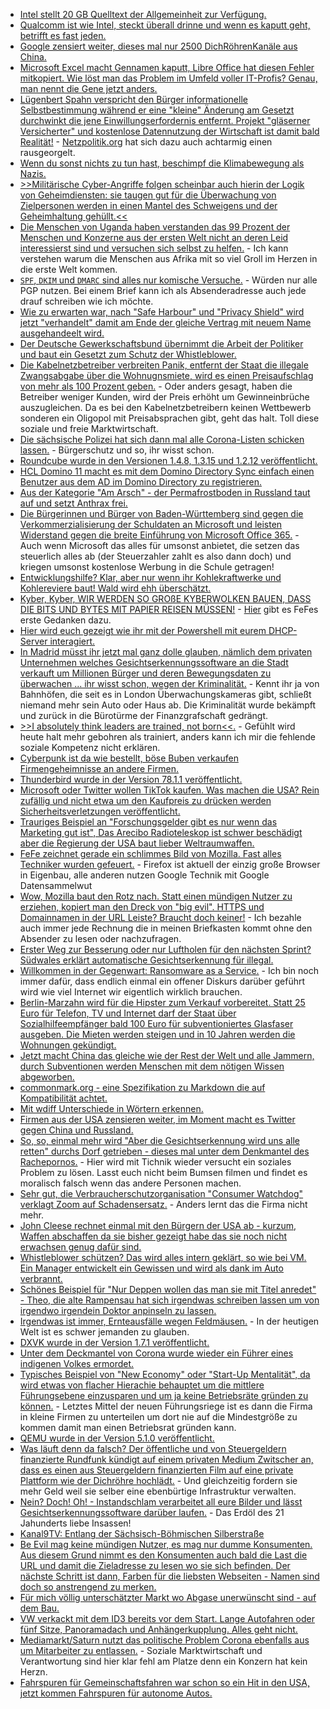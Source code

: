 * [Intel stellt 20 GB Quelltext der Allgemeinheit zur Verfügung.](https://www.bleepingcomputer.com/news/security/intel-leak-20gb-of-source-code-internal-docs-from-alleged-breach/)
* [Qualcomm ist wie Intel, steckt überall drinne und wenn es kaputt geht, betrifft es fast jeden.](https://www.bleepingcomputer.com/news/security/nearly-50-percent-of-all-smartphones-affected-by-qualcomm-snapdragon-bugs/)
* [Google zensiert weiter, dieses mal nur 2500 DichRöhrenKanäle aus China.](https://www.bleepingcomputer.com/news/google/google-banned-2500-chinese-youtube-channels-for-disinformation/)
* [Microsoft Excel macht Gennamen kaputt, Libre Office hat diesen Fehler mitkopiert. Wie löst man das Problem im Umfeld voller IT-Profis? Genau, man nennt die Gene jetzt anders.](https://tuxproject.de/blog/2020/08/microsoft-naming-for-science-365/)
* [Lügenbert Spahn verspricht den Bürger informationelle Selbstbestimmung während er eine "kleine" Änderung am Gesetzt durchwinkt die jene Einwillungserfordernis entfernt. Projekt "gläserner Versicherter" und kostenlose Datennutzung der Wirtschaft ist damit bald Realität!](https://www.heise.de/tp/features/Oberster-Datenschuetzer-und-73-Mio-Buerger-ausgetrickst-4863346.html) - [Netzpolitik.org](https://netzpolitik.org/2020/zielgerichtete-werbung-durch-krankenkassen-unbeachtete-aenderung-weicht-im-patientendaten-schutz-gesetz-auf/) hat sich dazu auch achtarmig einen rausgeorgelt.
* [Wenn du sonst nichts zu tun hast, beschimpf die Klimabewegung als Nazis.](https://tuxproject.de/blog/2020/08/klimanazis/)
* [>>Militärische Cyber-Angriffe folgen scheinbar auch hierin der Logik von Geheimdiensten: sie taugen gut für die Überwachung von Zielpersonen werden in einen Mantel des Schweigens und der Geheimhaltung gehüllt.<<](https://netzpolitik.org/2020/militaerische-cyber-operationen-staatliches-hacking-entscheidet-keinen-krieg/)
* [Die Menschen von Uganda haben verstanden das 99 Prozent der Menschen und Konzerne aus der ersten Welt nicht an deren Leid interessierst sind und versuchen sich selbst zu helfen.](https://netzfrauen.org/2020/08/10/africa-12/) - Ich kann verstehen warum die Menschen aus Afrika mit so viel Groll im Herzen in die erste Welt kommen.
* [`SPF`, `DKIM` und `DMARC` sind alles nur komische Versuche.](https://www.golem.de/news/e-mail-spoofing-das-problem-mit-dmarc-2008-150099.html) - Würden nur alle PGP nutzen. Bei einem Brief kann ich als Absenderadresse auch jede drauf schreiben wie ich möchte.
* [Wie zu erwarten war, nach "Safe Harbour" und "Privacy Shield" wird jetzt "verhandelt" damit am Ende der gleiche Vertrag mit neuem Name ausgehandeelt wird.](https://www.golem.de/news/privacy-shield-eu-und-usa-verhandeln-ueber-besseren-datenschutz-2008-150175.html)
* [Der Deutsche Gewerkschaftsbund übernimmt die Arbeit der Politiker und baut ein Gesetzt zum Schutz der Whistleblower.](https://netzpolitik.org/2020/dgb-gutachten-bundesregierung-muss-beim-schutz-von-whistleblowern-nachbessern/)
* [Die Kabelnetzbetreiber verbreiten Panik, entfernt der Staat die illegale Zwangsabgabe über die Wohnugnsmiete, wird es einen Preisaufschlag von mehr als 100 Prozent geben.](https://www.golem.de/news/anga-und-breko-abrechnung-des-kabelnetzzugangs-soll-unbedingt-bleiben-2008-150164.html) - Oder anders gesagt, haben die Betreiber weniger Kunden, wird der Preis erhöht um Gewinneinbrüche auszugleichen. Da es bei den Kabelnetzbetreibern keinen Wettbewerb sonderen ein Oligopol mit Preisabsprachen gibt, geht das halt. Toll diese soziale und freie Marktwirtschaft.
* [Die sächsische Polizei hat sich dann mal alle Corona-Listen schicken lassen.](https://netzpolitik.org/2020/corona-saechsisches-innenministerium-verschwieg-uebermittlung-von-infizierten-listen-an-polizei/) - Bürgerschutz und so, ihr wisst schon.
* [Roundcube wurde in den Versionen 1.4.8, 1.3.15 und 1.2.12 veröffentlicht.](https://roundcube.net/news/2020/08/10/security-updates-1.4.8-1.3.15-and-1.2.12)
* [HCL Domino 11 macht es mit dem Domino Directory Sync einfach einen Benutzer aus dem AD im Domino Directory zu registrieren.](https://n-komm.de/fehler-beim-registrieren-von-personen-per-dirsync/)
* [Aus der Kategorie "Am Arsch" - der Permafrostboden in Russland taut auf und setzt Anthrax frei.](https://blog.fefe.de/?ts=a1cc496b)
* [Die Bürgerinnen und Bürger von Baden-Württemberg sind gegen die Verkommerzialisierung der Schuldaten an Microsoft und leisten Widerstand gegen die breite Einführung von Microsoft Office 365.](https://www.kuketz-blog.de/widerstand-gegen-microsoft-an-schulen-in-baden-wuerttemberg/) - Auch wenn Microsoft das alles für umsonst anbietet, die setzen das steuerlich alles ab (der Steuerzahler zahlt es also dann doch) und kriegen umsonst kostenlose Werbung in die Schule getragen!
* [Entwicklungshilfe? Klar, aber nur wenn ihr Kohlekraftwerke und Kohlereviere baut! Wald wird ehh überschätzt.](https://netzfrauen.org/2020/08/11/india-14/)
* [Kyber, Kyber, WIR WERDEN SO GROßE KYBERWOLKEN BAUEN, DASS DIE BITS UND BYTES MIT PAPIER REISEN MÜSSEN!](https://www.golem.de/news/deutsche-darpa-cyberagentur-des-bundes-offiziell-gegruendet-2008-150187.html) - [Hier](https://blog.fefe.de/?ts=a1cde187) gibt es FeFes erste Gedanken dazu.
* [Hier wird euch gezeigt wie ihr mit der Powershell mit eurem DHCP-Server interagiert.](https://4sysops.com/archives/analyze-dhcp-server-with-powershell/)
* [In Madrid müsst ihr jetzt mal ganz dolle glauben, nämlich dem privaten Unternehmen welches Gesichtserkennungssoftware an die Stadt verkauft um Millionen Bürger und deren Bewegungsdaten zu überwachen ... ihr wisst schon, wegen der Kriminalität.](https://netzpolitik.org/2020/gesichtserkennung-in-madrid-videokameras-ueberwachen-unbemerkt-millionen-fahrgaeste/) - Kennt ihr ja von Bahnhöfen, die seit es in London Überwachungskameras gibt, schließt niemand mehr sein Auto oder Haus ab. Die Kriminalität wurde bekämpft und zurück in die Bürotürme der Finanzgrafschaft gedrängt.
* [>>I absolutely think leaders are trained, not born<<.](https://atxwoman.com/the-problem-solver-lisa-su/) - Gefühlt wird heute halt mehr gebohren als trainiert, anders kann ich mir die fehlende soziale Kompetenz nicht erklären.
* [Cyberpunk ist da wie bestellt, böse Buben verkaufen Firmengeheimnisse an andere Firmen.](https://www.bleepingcomputer.com/news/security/network-intruders-selling-access-to-high-value-companies/)
* [Thunderbird wurde in der Version 78.1.1 veröffentlicht.](https://www.planet3dnow.de/cms/57604-thunderbird-78-1-1/)
* [Microsoft oder Twitter wollen TikTok kaufen. Was machen die USA? Rein zufällig und nicht etwa um den Kaufpreis zu drücken werden Sicherheitsverletzungen veröffentlicht.](https://www.golem.de/news/bytedance-tiktok-hat-unerlaubt-geraete-adressen-gesammelt-2008-150212.html)
* [Trauriges Beispiel an "Forschungsgelder gibt es nur wenn das Marketing gut ist", Das Arecibo Radioteleskop ist schwer beschädigt aber die Regierung der USA baut lieber Weltraumwaffen.](https://www.golem.de/news/astronomie-arecibo-radioteleskop-schwer-beschaedigt-2008-150208.html)
* [FeFe zeichnet gerade ein schlimmes Bild von Mozilla. Fast alles Techniker wurden gefeuert.](https://blog.fefe.de/?ts=a1cd1f2c) - Firefox ist aktuell der einzig große Browser in Eigenbau, alle anderen nutzen Google Technik mit Google Datensammelwut
* [Wow, Mozilla baut den Rotz nach. Statt einen mündigen Nutzer zu erziehen, kopiert man den Dreck von "big evil". HTTPS und Domainnamen in der URL Leiste? Braucht doch keiner!](https://tuxproject.de/blog/2020/08/chromefox-kampf-gegen-die-sicherheit-geht-weiter/) - Ich bezahle auch immer jede Rechnung die in meinen Briefkasten kommt ohne den Absender zu lesen oder nachzufragen.
* [Erster Weg zur Besserung oder nur Luftholen für den nächsten Sprint? Südwales erklärt automatische Gesichtserkennung für illegal.](https://netzpolitik.org/2020/urteil-gericht-erklaert-automatisierte-gesichtserkennung-in-suedwales-fuer-illegal/)
* [Willkommen in der Gegenwart: Ransomware as a Service.](https://www.bleepingcomputer.com/news/security/dharma-ransomware-created-a-hacking-toolkit-to-make-cybercrime-easy/) - Ich bin noch immer dafür, dass endlich einmal ein offener Diskurs darüber geführt wird wie viel Internet wir eigentlich wirklich brauchen.
* [Berlin-Marzahn wird für die Hipster zum Verkauf vorbereitet. Statt 25 Euro für Telefon, TV und Internet darf der Staat über Sozialhilfeempfänger bald 100 Euro für subventioniertes Glasfaser ausgeben. Die Mieten werden steigen und in 10 Jahren werden die Wohnungen gekündigt.](https://www.golem.de/news/kabelnetz-berlin-marzahn-bekommt-1-gbit-s-von-der-telekom-2008-150224.html)
* [Jetzt macht China das gleiche wie der Rest der Welt und alle Jammern, durch Subventionen werden Menschen mit dem nötigen Wissen abgeworben.](https://www.golem.de/news/prozessoren-chinesische-chiphersteller-werben-von-tsmc-und-anderen-ab-2008-150234.html)
* [commonmark.org - eine Spezifikation zu Markdown die auf Kompatibilität achtet.](https://commonmark.org/)
* [Mit wdiff Unterschiede in Wörtern erkennen.](https://www.gnu.org/software/wdiff/)
* [Firmen aus der USA zensieren weiter, im Moment macht es Twitter gegen China und Russland.](https://netzpolitik.org/2020/desinformationen-twitter-kennzeichnet-russische-und-chinesische-staatsmedien/)
* [So, so, einmal mehr wird "Aber die Gesichtserkennung wird uns alle retten" durchs Dorf getrieben - dieses mal unter dem Denkmantel des Rachepornos.](https://www.golem.de/news/am-i-in-porn-pimeyes-warum-gesichtserkennung-gegen-rachepornos-bedenklich-ist-2008-150103.html) - Hier wird mit Tichnik wieder versucht ein soziales Problem zu lösen. Lasst euch nicht beim Bumsen filmen und findet es moralisch falsch wenn das andere Personen machen.
* [Sehr gut, die Verbraucherschutzorganisation "Consumer Watchdog" verklagt Zoom auf Schadensersatz.](https://www.golem.de/news/videokonferenz-verbraucherschuetzer-verklagen-zoom-2008-150239.html) - Anders lernt das die Firma nicht mehr.
* [John Cleese rechnet einmal mit den Bürgern der USA ab - kurzum, Waffen abschaffen da sie bisher gezeigt habe das sie noch nicht erwachsen genug dafür sind.](https://netzfrauen.org/2020/08/12/cleese/)
* [Whistleblower schützen? Das wird alles intern geklärt, so wie bei VM. Ein Manager entwickelt ein Gewissen und wird als dank im Auto verbrannt.](https://www.ndr.de/nachrichten/niedersachsen/braunschweig_harz_goettingen/VW-Spitzelaffaere-Verkohlte-Leiche-in-Auto-entdeckt,vw5454.html)
* [Schönes Beispiel für "Nur Deppen wollen das man sie mit Titel anredet" - Theo, die alte Rampensau hat sich irgendwas schreiben lassen um von irgendwo irgendein Doktor anpinseln zu lassen.](https://blog.fefe.de/?ts=a1cbe7c1)
* [Irgendwas ist immer, Ernteausfälle wegen Feldmäusen.](https://blog.fefe.de/?ts=a1cb5776) - In der heutigen Welt ist es schwer jemanden zu glauben.
* [DXVK wurde in der Version 1.7.1 veröffentlicht.](https://www.phoronix.com/scan.php?page=news_item&px=DXVK-1.7.1-Released)
* [Unter dem Deckmantel von Corona wurde wieder ein Führer eines indigenen Volkes ermordet.](https://netzfrauen.org/2020/08/13/covid-4/)
* [Typisches Beispiel von "New Economy" oder "Start-Up Mentalität", da wird etwas von flacher Hierachie behauptet um die mittlere Führungsebene einzusparen und um ja keine Betriebsräte gründen zu können.](https://netzpolitik.org/2020/n26-eine-bank-gegen-fast-alle-werte-an-die-wir-glauben/#) - Letztes Mittel der neuen Führungsriege ist es dann die Firma in kleine Firmen zu unterteilen um dort nie auf die Mindestgröße zu kommen damit man einen Betriebsrat gründen kann.
* [QEMU wurde in der Version 5.1.0 veröffentlicht.](https://lwn.net/Articles/828749/rss)
* [Was läuft denn da falsch? Der öffentliche und von Steuergeldern finanzierte Rundfunk kündigt auf einem privaten Medium Zwitscher an, dass es einen aus Steuergeldern finanzierten Film auf eine private Plattform wie der Dichröhre hochlädt.](https://tuxproject.de/blog/2020/08/wer-aber-monitort-den-monitor/) - Und gleichzeitig fordern sie mehr Geld weil sie selber eine ebenbürtige Infrastruktur verwalten.
* [Nein? Doch! Oh! - Instandschlam verarbeitet all eure Bilder und lässt Gesichtserkennungssoftware darüber laufen.](https://netzpolitik.org/2020/us-sammelklage-wirft-instagram-illegale-gesichtserkennung-vor/) - Das Erdöl des 21 Jahunderts liebe Insassen!
* [Kanal9TV: Entlang der Sächsisch-Böhmischen Silberstraße](https://www.youtube.com/watch?v=AeLjjfAubB4)
* [Be Evil mag keine mündigen Nutzer, es mag nur dumme Konsumenten. Aus diesem Grund nimmt es den Konsumenten auch bald die Last die URL und damit die Zieladresse zu lesen wo sie sich befinden. Der nächste Schritt ist dann, Farben für die liebsten Webseiten - Namen sind doch so anstrengend zu merken.](https://www.ghacks.net/2020/08/13/chrome-may-soon-only-show-the-root-domain-name-by-default/)
* [Für mich völlig unterschätzter Markt wo Abgase unerwünscht sind - auf dem Bau.](https://www.golem.de/news/wacker-neuson-elektro-minibagger-soll-leise-und-umweltfreundlich-sein-2008-150257.html)
* [VW verkackt mit dem ID3 bereits vor dem Start. Lange Autofahren oder fünf Sitze, Panoramadach und Anhängerkupplung. Alles geht nicht.](https://www.golem.de/news/volkswagen-elektroauto-id-3-mit-grossem-akku-aber-nicht-fuer-grosse-familien-2008-150258.html)
* [Mediamarkt/Saturn nutzt das politische Problem Corona ebenfalls aus um Mitarbeiter zu entlassen.](https://www.golem.de/news/ceconomy-media-markt-saturn-baut-3-500-stellen-ab-2008-150261.html) - Soziale Marktwirtschaft und Verantwortung sind hier klar fehl am Platze denn ein Konzern hat kein Herzn.
* [Fahrspuren für Gemeinschaftsfahren war schon so ein Hit in den USA, jetzt kommen Fahrspuren für autonome Autos.](https://www.golem.de/news/verkehr-michigan-will-fahrspur-fuer-autonome-autos-einrichten-2008-150267.html)
